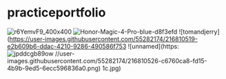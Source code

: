 # practiceportfolio
![r6YemvF9_400x400](https://user-images.githubusercontent.com/55282174/216810509-680f5cb9-23c3-4a1d-85ad-d934728ed6d1.jpg)
![Honor-Magic-4-Pro-blue-d8f3efd](https://user-images.githubusercontent.com/55282174/216810513-ae0712df-aa3e-474b-a8b1-039641e41918.jpg)
![tomandjerry](https://user-images.githubusercontent.com/55282174/216810519-e2b609b6-ddac-4210-9286-490586f753
![unnamed](https:
![jpddcgb89ow](https://user-images.githubusercontent.com/55282174/216810534-41920d11-68ea-420a-8b19-4bb36f8325c3.jpg)
//user-images.githubusercontent.com/55282174/216810526-c6760ca8-fd15-4b9b-9ed5-6ecc596836a0.png)
1c.jpg)
